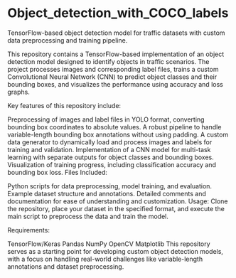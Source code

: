 # Object_detection_with_COCO_labels
TensorFlow-based object detection model for traffic datasets with custom data preprocessing and training pipeline.

This repository contains a TensorFlow-based implementation of an object detection model designed to identify objects in traffic scenarios. The project processes images and corresponding label files, trains a custom Convolutional Neural Network (CNN) to predict object classes and their bounding boxes, and visualizes the performance using accuracy and loss graphs.

Key features of this repository include:

Preprocessing of images and label files in YOLO format, converting bounding box coordinates to absolute values.
A robust pipeline to handle variable-length bounding box annotations without using padding.
A custom data generator to dynamically load and process images and labels for training and validation.
Implementation of a CNN model for multi-task learning with separate outputs for object classes and bounding boxes.
Visualization of training progress, including classification accuracy and bounding box loss.
Files Included:

Python scripts for data preprocessing, model training, and evaluation.
Example dataset structure and annotations.
Detailed comments and documentation for ease of understanding and customization.
Usage:
Clone the repository, place your dataset in the specified format, and execute the main script to preprocess the data and train the model.

Requirements:

TensorFlow/Keras
Pandas
NumPy
OpenCV
Matplotlib
This repository serves as a starting point for developing custom object detection models, with a focus on handling real-world challenges like variable-length annotations and dataset preprocessing.
